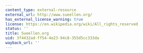 ```yaml
---
content_type: external-resource
external_url: http://www.sueellen.org/
has_external_license_warning: true
license: https://en.wikipedia.org/wiki/All_rights_reserved
status: ''
title: Sueellen.org
uid: 3f4432ad-ff54-4e23-94c8-355d5cc333da
wayback_url: ''
---
```

